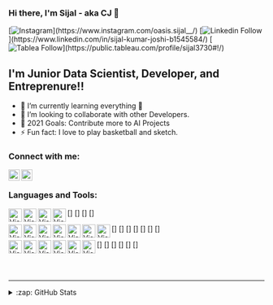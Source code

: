 ### Hi there, I'm Sijal - aka CJ 👋

[![Instagram]("https://github.com/sijal001/git_repo/blob/6ecdf1ab9014e46d2d9369bf0d746b21b9e8efdc/icons/instagram.png")](https://www.instagram.com/oasis.sijal__/)
[![Linkedin Follow]("https://github.com/sijal001/git_repo/blob/6ecdf1ab9014e46d2d9369bf0d746b21b9e8efdc/icons/linkedin.png")](https://www.linkedin.com/in/sijal-kumar-joshi-b1545584/)
[![Tablea Follow](h"https://github.com/sijal001/git_repo/blob/6ecdf1ab9014e46d2d9369bf0d746b21b9e8efdc/icons/tableau.png")](https://public.tableau.com/profile/sijal3730#!/)

## I'm Junior Data Scientist, Developer, and Entreprenure!!

- 🌱 I’m currently learning everything 🤣
- 👯 I’m looking to collaborate with other Developers.
- 🥅 2021 Goals: Contribute more to AI Projects
- ⚡ Fun fact: I love to play basketball and sketch.



### Connect with me:


[<img align="left" alt="Sijal | LinkedIn" width="22px" src="https://github.com/sijal001/git_repo/blob/6ecdf1ab9014e46d2d9369bf0d746b21b9e8efdc/icons/linkedin.png" />][linkedin]
[<img align="left" alt="Sijal | Instagram" width="22px" src="https://github.com/sijal001/git_repo/blob/6ecdf1ab9014e46d2d9369bf0d746b21b9e8efdc/icons/instagram.png" />][instagram]

<br />

### Languages and Tools:

[<img align="left" alt="Visual Studio Code" width="26px" src="https://github.com/sijal001/git_repo/blob/6ecdf1ab9014e46d2d9369bf0d746b21b9e8efdc/icons/visual studio.png">]
[<img align="left" alt="Visual Studio Code" width="26px" src="https://github.com/sijal001/git_repo/blob/6ecdf1ab9014e46d2d9369bf0d746b21b9e8efdc/icons/anaconda.png">]
[<img align="left" alt="Visual Studio Code" width="26px" src="https://github.com/sijal001/git_repo/blob/6ecdf1ab9014e46d2d9369bf0d746b21b9e8efdc/icons/linux.png">]
[<img align="left" alt="Visual Studio Code" width="26px" src="https://github.com/sijal001/git_repo/blob/6ecdf1ab9014e46d2d9369bf0d746b21b9e8efdc/icons/python.png">]

[<img align="left" alt="Visual Studio Code" width="26px" src="https://github.com/sijal001/git_repo/blob/6ecdf1ab9014e46d2d9369bf0d746b21b9e8efdc/icons/flask.png">]
[<img align="left" alt="Visual Studio Code" width="26px" src="https://github.com/sijal001/git_repo/blob/6ecdf1ab9014e46d2d9369bf0d746b21b9e8efdc/icons/scrapy.png">]
[<img align="left" alt="Visual Studio Code" width="26px" src="https://github.com/sijal001/git_repo/blob/6ecdf1ab9014e46d2d9369bf0d746b21b9e8efdc/icons/geopy.png">]
[<img align="left" alt="Visual Studio Code" width="26px" src="https://github.com/sijal001/git_repo/blob/6ecdf1ab9014e46d2d9369bf0d746b21b9e8efdc/icons/pandas.png">]
[<img align="left" alt="Visual Studio Code" width="26px" src="https://github.com/sijal001/git_repo/blob/6ecdf1ab9014e46d2d9369bf0d746b21b9e8efdc/icons/numpy.png">]
[<img align="left" alt="Visual Studio Code" width="26px" src="https://github.com/sijal001/git_repo/blob/6ecdf1ab9014e46d2d9369bf0d746b21b9e8efdc/icons/scikitearn.png">]
[<img align="left" alt="Visual Studio Code" width="26px" src="https://github.com/sijal001/git_repo/blob/6ecdf1ab9014e46d2d9369bf0d746b21b9e8efdc/icons/plotly.png">]

[<img align="left" alt="Visual Studio Code" width="26px" src="https://github.com/sijal001/git_repo/blob/6ecdf1ab9014e46d2d9369bf0d746b21b9e8efdc/icons/tableau.png">]
[<img align="left" alt="Visual Studio Code" width="26px" src="https://github.com/sijal001/git_repo/blob/6ecdf1ab9014e46d2d9369bf0d746b21b9e8efdc/icons/docker.png">]
[<img align="left" alt="Visual Studio Code" width="26px" src="https://github.com/sijal001/git_repo/blob/6ecdf1ab9014e46d2d9369bf0d746b21b9e8efdc/icons/sql.png">]
[<img align="left" alt="Visual Studio Code" width="26px" src="https://github.com/sijal001/git_repo/blob/6ecdf1ab9014e46d2d9369bf0d746b21b9e8efdc/icons/mysql.png">]
[<img align="left" alt="Visual Studio Code" width="26px" src="https://github.com/sijal001/git_repo/blob/6ecdf1ab9014e46d2d9369bf0d746b21b9e8efdc/icons/git.png">]
[<img align="left" alt="Visual Studio Code" width="26px" src="https://github.com/sijal001/git_repo/blob/6ecdf1ab9014e46d2d9369bf0d746b21b9e8efdc/icons/github.png">]


<br />
<br />

---

<details>
  <summary>:zap: GitHub Stats</summary>

  <img align="left" alt="codeSTACKr's GitHub Stats" src="https://github-readme-stats.codestackr.vercel.app/api?username=sijal001&show_icons=true&hide_border=true" />

</details>


[instagram]: https://www.instagram.com/oasis.sijal__/
[linkedin]: https://www.linkedin.com/in/sijal-kumar-joshi-b1545584/
[tableauplaylist]: https://public.tableau.com/profile/sijal3730#!/
